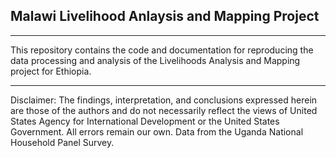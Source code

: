 
## Malawi Livelihood Anlaysis and Mapping Project  
---  
This repository contains the code and documentation for reproducing the data processing and analysis of the Livelihoods Analysis and Mapping project for Ethiopia.  



---  
Disclaimer: The findings, interpretation, and conclusions expressed herein are those of the authors and do not necessarily reflect the views of United States Agency for International Development or the United States Government. All errors remain our own. Data from the Uganda National Household Panel Survey.
